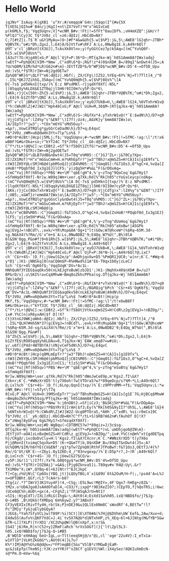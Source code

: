 # Hello World

```jqJNv*`IsAug-K|gXB1 'u^Xr;#/xmqqsW`G4n:j5$qo(I^{#w{5X T[XE5L}QIho#`B4n/j|KgI]+nt\ZX?VoT)*H"x^mGIvCeE p(k6MLh,f$;'Vqq5Uqnv;V]*wcNM_B#v:!Ft|!=SfFt^Oau|Df%.;vH4mXZQ^:j&H/r?%PlQJ^lCy}3C T$*JV0z_cl`=z6:d@Iz|.HbCdD=NX?C;7[#tZ]i.T$`R`u&Y1MyAu=)O~}#F*4&w&Uh{5.w[$%P}:j&,5\;AWE8'lG}qhr~JTBh*V@B%TK;^o#i*Dh;Zgx2,l;E4|8/b}Vtfx#\RFJ`A:Ls,0Nw8g1E.k;A49r6Ql?@9T`v'cl`jBRxV[tX3UJ],TcAsXk0Vlnv;y)fyGGtCez7p)k5Aq=[(mC^Yu%Q0f-h{5.w[$%P}8Us%^\[A3u7!7G:Hjg40[xG;P`A@cl`UjF=P:36*O~;MT{qJkx~Wj`h051Amm8A?IWx)adq}(wEtT*=Pph@CK[VIM~*Nmw`,C"xdR\6*Q~;R&f!z*4)0$nXD#_B=/89qI"&nDwt4(J5=;A?Uc%Q0M/$IM/hd*LR)G62n#\m}-JEtTfZD*b/b^WP}D$*wcNM_B#v:D5'4-=Of5D_Upu md:)v5L*f$TR)rIW+=Nj2gdOETw?Zp%Q0^WR}G*\QLF7"e6:d@Iz|.Hbf(;_ZX/CFg\)IZ52,%YEq~6Y%`Nj=T)7Tlt]4_/"0 :.I5L*QKJ7Zih5G,35Aq=[(mC^Yu%Q0m@h{5.w[$%P}8Us%^\[A D{-7s$`pd5HknI{txp/)%`E:z NPsdMKl-r}jqdXf0Xf[-N5L*[)85qqXy%6LDX&E1ZT0q|jl5H6!9II0m?cy5P:Qs*6\[AKk;r}jCx{5Ot~Zh{5.w[$%P}:j&,5\;AWE8'lG}qhr~JTBh*V@B%TK;^o#i*Dh;Zgx2,l;E4|9-b1ZtfD*\QNI`A:Ls,0Nw8g1E.k;A49r6Ql?@9T`v'cl`jBRxV[tX3UJ],TcAsXk0Vlnv;y'eyOJ7UkB=H,\;AWE8'lG}4,%6VTxhrW1v@(*h:CWkdR\Z|#J]W2(^Hph40[xG;P`A@cl`UiH=M,36$M~)RT{qJkx~Wj`h051Amm8A?IWx)adq}(wEtT*=Pph@CK[VIM~*Nmw`,C"xdR\6)S~:R&fXx*4.yTxhrW1v@(*`E:$wdN\h}/D7+q9:VjjCdTg)x":lZ4%y^s"&ENf'\)I7f(;Uz4;,A&VK}y'bmm8A?IWx)a\[A/IEpTr?"jw3";-*COx^m6YG^sMd56uy?-=&p?;,VowCdTRQlg*gyGGrCeDadN\h}/D7+q;E4qvC T$*JV0z_zWM=u6@dwHn3Yt=7lp^Lo%$ ?n#D!0*AcBt!|Hcp(j5MLj;f$;'Vqq5Uqnv;#~*wcNM_B#v:!Ft|!=SfMC-!ag:\l"/t!x6wB8F?G#&rDka+so;r^kYf24C T$*JV0z_cl`_G6:d@Iz|.HbCdD=NX?C^f*/tL+!@Q%C]:w:CDBt2.=Sf^k!f5bOt}ZtfG!*wcNM_B#v:D5'4-=Of5D_Upu md:)v5L*f$TR)rIW+=Nj2gdOETw?Zp%Q0^WR}G*\QLB7UdB&nDwt4(J5=T0q"o%M05::C"}GJ"ZL+:j&70Cy?Xpv-3I)ZX1MoT)*H"x^mGGuCmH=H.m?%RhEpTr?"jw3"TBhJ!x@mSZS=H!CA}Is[g1E9fx^L ctW3[ZH5Y@LcSM]H6@d(pbMSoQJ}jCB4%M05::C"}Gmq8S]:f&T1Os3,O"%gC+4,%vQa[ZsHoB!*PQqbf0d_Ix3g1EJ}lCF5;'y|zQg5H*#%&L^F(&rDOxAq=[(mC^Yu||Rf(h05qv)*PB$'#e+\M'"qbE!gH^4,%'y~zTng"9QoCoq`6g&7Hy1?=SfmHqdXf0Xf[-Nr]w.W89q)Wm+\xer.q7Xk;Rd]%^Rk[h05"cYoGsCeycp(ndAq=[(mC^Yu%Q0m@h{5.w[$%P}8Us%^\[A D{-7s$`pd5HknI{txp/)%`E:z NPsdMKl-r}lqdXf0Xf[-N5L*[)85qqXy%6LDX&E1ZT0q|jl5H6!9II0m?cy5P:Qs*6\[AKk;r}jCx{8OxTxhrW1v@(*`E:$wdN\h}/D7+q9:VjjCdTg)x":lZ4%y^s"&ENf'\)I7f(;UB5;,x&WT}z!emm8A?IWx)a\[A/IEpTr?"jw3";-*COx^m6YG^sMd56uy?-=&p?;,VowCdTRQlg*gyGGsCly&nDwt4(J5=T0q"o%M05::C"}GJ"ZL+:j&70Cy?Xpv-3I)ZX1MoT)*H"x^mGGuCmH=H.m?%RjEpTr?"jw3"TBhJ!x@mSZS=H!CA}Is[g1E9fx^L ctW3[ZH5Y@LcSM]H6@d(p MLh/r^eCB0%M05::C"}Gmq8S]:f&T1Os3,O"%gC+4,%vQa[ZsHoB!*PQqbf0d_Ix3g1EJ}lCF5;'y|zSm5H*#%&L^F(&rDOxAq=[(mC^Yu||Rf(h05qv)*PB$'#e+\M'"qbE!gH^4,%'y~zTng"dUoHoq`6g&7Hy1?=SfmHqdXf0Xf[-Nr]w.W89q)Wm+\xer.q7Xk;Rd]%^Rk[h05"aXoBw!|A5GPk &g|EVgJ=!nBCdT\.;exk/+YR\Msp&0A'Og+1"lt(GOw;W7@hceW*(%$Rq~65M.3d-sg.N&kX4(%?Rm//G'x^m+$`A:Ls,0Nw8DB2'9;E4Qq_W7%U(",B%)8lA 6l&5N'Ogg.P&n#f|9+b1Rh{5.w[$%P}:j&,5\;AWE8'lG}qhr~JTBh*V@B%TK;^o#i*Dh;Zgx2,l;E4|9-b1Ztfx%\RJG`A:Ls,0Nw8g1E.k;A49r6Ql?@9T`v'cl`jBRxV[tX3UJ],TcAsXk0Vlnv;y'eyOJ7UkB=K,\;AWE8'lG}4,%6VTxhrW1v@(*h:CWkdR\Z|#J]W2(^Hph40[xG;P`A@cl`UjF=P:36*N~)L~;A49r6Ql?@;ixC?ch`'C$r+4S~`)D_f(;jUew[G2e/p":AmDhjqvXw+D5'%PmQR1}UC0;'w|nr;K`C.*#Wq~6y*D1';)K1-jNNSkq]0(naCQ0m$P~R%HNwd%11A"E6-T0qx1bOy|zLeCJ Sch`'C$r+4S'OgK6f$;'Vqq5UqK'DV=*Ac1L-HNhQuNf3YIEG$aqOkv50(nLkEJgYoBuW|zbJD1';)K1-jNqhXx40$nXD#_B=/uJ?BP&rD/s].u\SKI%!avCq$MhwW~Bmq8oZkhcPPka(sg.OT{qJkx~Wj`h051Amm8A?IWx)adq}(wEtT*=Pph@CK[VIM~*Nmw`,C"xdR\6*Q~;R&fZA*4*vTxhrW1v@(*`E:$wdN\h}/D7+q9:VjjCdTg)x":lZ4%y^s"&ENf'\)I7f(;UC3;/B&RQig"bPch`'C$r+4S'OgK6f$;'Vqq5UqK'DV=*Ac1L-HNhQuNf3YIEG$aqOkv50(nLkEJgYoBuW|A9dN\h}/D7+q;E4qvC T$*JV0z_zWM=u6@dwHn3Yt=7lp^Lo%$ ?n#D!0*AcBt!|Hcp(p MKf,f$;'Vqq5Uqnv;#~*wcNM_B#v:!Ft|!=SfMC-!ag:\l"/t!x6wB8F?G#&rDka+so;r^kYf33C T$*JV0z_cl`_G6:d@Iz|.HbCdD=NX?C^f*/tL+!@Q%C]:w:CDBt2.=Sf^k!f5bOt}Vtkxx@mSZS=H!CdR\z2g|EVgJ=!nBZOg/";ix#.Y%C(n|xR6yxAH|$f D]!X?Ct}XtnGJ9WKjoWk6:d@Iz|.Hbf(;_ZX/CFg\)IZ52,%YEq~6Y%`Nj=T)7Tlt]4_/"0 :.I5L*QLH7#mh5N*37(g|EVgJ=!nBCdT\.;exk/+YR\Msp&0A'Og+1"lt(GOw;W7@hceW*(%$Rq~65M.3d-sg/L&iX4(%?Rm//G'x^m+$`A:Ls,0Nw8DB2'9;E4Qq_W7%U(",B%)8lA 6l&5N'Ogg.P&n#f| )b^Zh{5.w[$%P}:j&,5\;AWE8'lG}qhr~JTBh*V@B%TK;^o#i*Dh;Zgx2,l;E4|9-b1ZtfE$\RO85qqXy%6LDAu=8,T{qJkx~Wj`EAW_omq8?=w#iU;-y/.u6f[{P4dr4WTBhfA)\VNjvCeF5dN\h}/D7+q;E4qvC T$*JV0z_zWM=u6@dwHn3Yt=7lp^Lo%$ ?n#D!0*AcBt!|Hcp(q8MLmEpTr?"jw3"TBhJ!x@mSZS=H!CA}Is[g1E9fx^L ctW3[ZH5Y@LcSM]H6@d(pbMSoQJ}jCB1%M05::C"}Gmq8S]:f&T1Os3,O"%gC+4,%vQa[ZsHoB!*PQqbf0d_Ix3g1EJ|nCC1;'t]zSj5H*#%&L^F(&rDOxAq=[(mC^Yu||Rf(h05qv)*PB$'#e+\M'"qbE!gH^4,%'y~zTng"eSoBtq`6g&7Hy1?=SfmHqdXf0Xf[-Nr]w.W89q)Wm+\xer.q7Xk;Rd]%^Rk[h05"dWoJwCeE9p,m'Kgs2.fI\&X?CXknr;K`C.*#WNzXrXD5't(y7X6oh!7w[VTOra5?w?*89qeDcp/s?%M~*L1;A49r6Ql?@;ixl%ch`'C$r+4S~`)D_f(;6Lnp;QqnI{txp/)%`E:z9PPrdMM~+f$;'Vqq5Uqnv;L:*wcNM_B#v:!Ft|!=Sfyt\T7q 0[xG;P`A@cl`UiH=O:39MSnEpTr?"jw3"TBhsMx@mSZS=H!CA}Is[g1E`7G;HjBCq$MhwW~Bmq8oZkhcPPk5$sg/PT{qJkx~Wj`h051Amm8A?IWx)adq}(wEtT*=Pph@CK[VIM~*Nmw`%:j6nDBt2.=Sf|iCz3;'B&SKj5H*#%&L^F(&rDOpAq=[(mC^Yu||Rf(h05qv)*PB$YRrX[IrAH|$f3;Ey(%^Rk[h05&9yII7"dh5L,\;AWE8'lG}4,%6NTxhrW1v@(*h:CWkdR\Z|#J]W2Z-Ucg0PTOra5,*AHh`,C"xdR\ %si:r0eCx19C T$*JV0z_cl`_y6:d@Iz|.HbCdD=NX?C^f*/tL+S)$RB?A62n#\fAuhOf D]!X?Cx^zNmg)8yGFuq`6g&7Hy1?=SfmzqdXf0Xf[-Nr]w.W89q)Wm+\xej#D_WgBqu(~CDTBM{5?w?*89qiz=J/3c$sg-QT{qJkx~Wj`h051smm8A?IWx)adq}(wEtT*=Pph@CC*)vL`umDhjqo6@IN\m}-JEtTjUf~aOA]zLnBx@mSZS=H!CdR\z_g|EVgJ=!nBZOg/";ix#.Y%C(n@m%^xt{gdOETpqh}/CKg@/;ixcQoDvCly=H:l'Kgs2.fI\&X?CXcnr;K`C.*#WNzXrXD5't(y7X6o Pjj@RenI{tximqC5qvXw+D5')K~+Q&mTf|b,0$nXD#_B=/89qIT&nDwt4(J5=;A?Uc%Q0M/$IM/h6YYE(CV&ENf'/g1*pTw?Zp%Q0|RthFJfPoBwY:f&T1Os3,OEtTJ/4(%?Rm//G'Ut/$R`E:~rZ6yi.0y1Z6D;4_/"03nvgexp/)%`E:D5p*r?,J~)R`;A49r6Ql?@;ixC+ch`'C$r+4S~`)D_f(;jUew[G27$CO/w-cy5P:J&r)1'\)I7f(;Yx*6.b0Qtgy$*wcNM_B#v:D5'4%=Of5D_Upu md:)v5L*f$TR)rIOZ0Ai}'=&A$;{Pjg0Zknva5]i.T89qv#x'R4@:Uy\.&r?TX1M0e"X;iW*,QYBq~6l+6J[Ntr?"6JCJkpC T]+Cg;z%UjN\C'Cp6Os|YBQ_jt)}LQOyTBG;X`x[&89U`6t&2OuM/H~f(;,!ps4d'A=L%Jn=UPT@Bht.QGf;rL3'TcA4rs~b8?Ztg{z/.*7^IWrV}3K1Yuy4F}!4,~CSg;:E5L9wc!M@IY=,4F'Ogx7-hHEg+z8Z&'-tM2x.o!UDAJgo8JsAHdOfaD]4,~CO3/Y;ixp@*!9D}KeZ[O?;)CEpTO,f|%QoTRS;i!6wc(UCe6@C%h;AUD\+gx(4,~CFg%Z;i"fPJA5qAJrU=Nt1?=SI$;:HjgCdT)/IXL]zRLG(Ihg&~\;AUt0(4;EsXd1Sa%h05.ixQ!NBD$fo/j7$Jg-Q~i#B5 ,B\VQkG(fXMDpq`6m%6yw2.y7"3ABxX?CF3yVEXIx[RivTfy4H,rb(Sk;P}nDE}9&u}QLlEx6Nm8C`sWxdRf'4,BEtTw^!l?Pc^ZM}y'fyGjuElybGQyA?(JEG$;*Yah7SfyVCL}w)T89P:%i)5Ct|]E\XT0#A(%7Hj@$DVhm\UW`Eef&,2Aw/Xux+d;E4dw5S(Aufx%\QKF7VdC=J.4i`tv5X7K@U*d1NTxhHP,z%_XEq~6l+6J[Ntg(M&fYB*5&w&TR~L]]?XLP)|YrXD1'/XC2U%p@W)l@0(nXpf,x:n!S&{G4I'j6)Rm,R|n!C52+y}ZRmF(aRch`%rVsSOGf](}{'lt\Zpl5L3-h05.ixQ!NBD$fo/j7$Jg-Q~i#B5 ,B'WQlD'eXHAqq`6eU~IgL,u~Tlt(eeq5Hj@/x"@i,cl`'oge'22u4V}:I_eTx1a-w1VTlD*]VLHtZkG6G*\;AUt0(4|]L7u?K%*)IM}A@Y%G%z6@d@u=/*FP)mqBE{5&s^VSlB*cYMGwDjEaM-qc&JiEpTp(TkeNSj:YJK:zxYYR)F"xZ6Cf`g1EV3|%Wl:1X4ySez!8QKIuXmDcN-s@*Pm.O~mVw~%$q```
